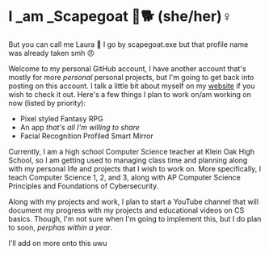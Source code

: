 # I _am _Scapegoat 🐐🐕 (she/her)♀️
But you can call me Laura 👋
I go by scapegoat.exe but that profile name was already taken smh 😠

Welcome to my personal GitHub account, I have another account that's mostly for more *personal* personal projects, but I'm going to get back into posting on this account. I talk a little bit about myself on my [website](lauralongoria.netlify.app/) if you wish to check it out. Here's a few things I plan to work on/am working on now (listed by priority):
- Pixel styled Fantasy RPG 
- An app *that's all I'm willing to share*
- Facial Recognition Profiled Smart Mirror



Currently, I am a high school Computer Science teacher at Klein Oak High School, so I am getting used to managing class time and planning along with my personal life and projects that I wish to work on. More specifically, I teach Computer Science 1, 2, and 3, along with AP Computer Science Principles and Foundations of Cybersecurity.

Along with my projects and work, I plan to start a YouTube channel that will document my progress with my projects and educational videos on CS basics. Though, I'm not sure when I'm going to implement this, but I do plan to soon, *perphas within a year*.

I'll add on more onto this uwu
